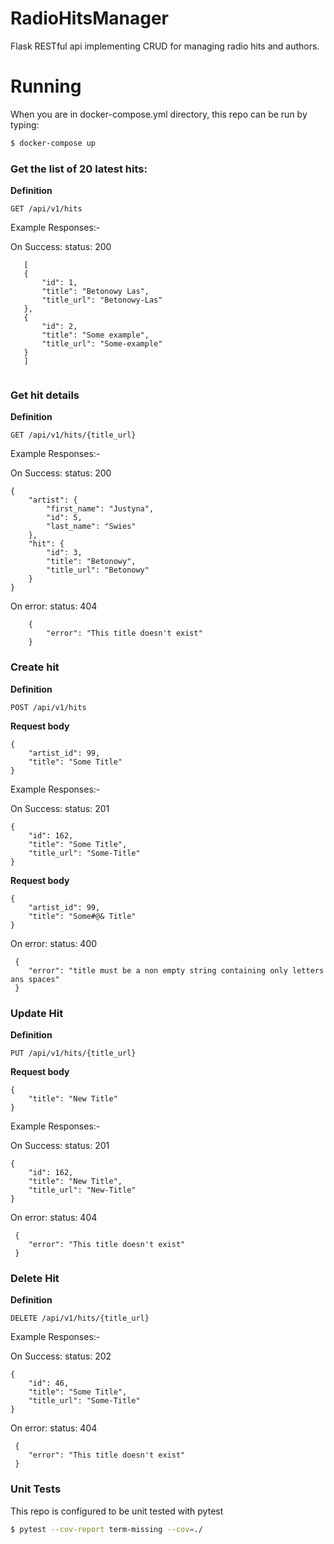 RadioHitsManager
================

Flask RESTful api implementing CRUD for managing radio hits and authors. 

# Running

When you are in docker-compose.yml directory, this repo can be run by typing:

``` bash
$ docker-compose up
```

### Get the list of 20 latest hits:

**Definition**

`GET /api/v1/hits`

Example Responses:-
     
On Success: status: 200
     
 ```
    [
    {
        "id": 1,
        "title": "Betonowy Las",
        "title_url": "Betonowy-Las"
    },
    {
        "id": 2,
        "title": "Some example",
        "title_url": "Some-example"
    }
    ]
     
```

### Get hit details 

**Definition**

`GET /api/v1/hits/{title_url}`

Example Responses:-
     
On Success: status: 200
     
     
```
{
    "artist": {
        "first_name": "Justyna",
        "id": 5,
        "last_name": "Swies"
    },
    "hit": {
        "id": 3,
        "title": "Betonowy",
        "title_url": "Betonowy"
    }
}
```

On error: status: 404
    
```
    {
        "error": "This title doesn't exist"
    }
 ``` 
    
### Create hit 

**Definition**

`POST /api/v1/hits`

**Request body**
```
{
	"artist_id": 99,
	"title": "Some Title"
}
```

Example Responses:-
     
On Success: status: 201

```
{
    "id": 162,
    "title": "Some Title",
    "title_url": "Some-Title"
}

```

**Request body**
```
{
	"artist_id": 99,
	"title": "Some#@& Title"
}
```

On error: status: 400
    
```
 {
    "error": "title must be a non empty string containing only letters ans spaces"
 }
``` 
### Update Hit

**Definition**

`PUT /api/v1/hits/{title_url}` 

**Request body**

```
{
	"title": "New Title"
}
```

Example Responses:-
     
On Success: status: 201

```
{
    "id": 162,
    "title": "New Title",
    "title_url": "New-Title"
}

```

On error: status: 404
    
```
 {
    "error": "This title doesn't exist"
 }
```

### Delete Hit

**Definition**

`DELETE /api/v1/hits/{title_url}`


Example Responses:-

On Success: status: 202

```
{
    "id": 46,
    "title": "Some Title",
    "title_url": "Some-Title"
}
```

On error: status: 404
    
```
 {
    "error": "This title doesn't exist"
 }
```

### Unit Tests
This repo is configured to be unit tested with pytest

```bash
$ pytest --cov-report term-missing --cov=./

```
